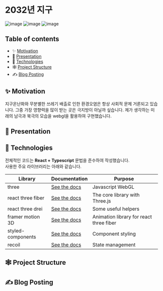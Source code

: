 # 2032년 지구

![image](https://img.shields.io/badge/react-61DAFB?style=for-the-badge&logo=react&logoColor=black) ![image](https://img.shields.io/badge/TypeScript-3178C6?style=for-the-badge&logo=TypeScript&logoColor=black) ![image](https://img.shields.io/badge/Three.js-000000?style=for-the-badge&logo=Three.js&logoColor=white)

## Table of contents

- ✨ [Motivation](#✨-motivation)
- 🎨 [Presentation](#🎨-presentation)
- 🚩 [Technologies](#🚩-technologies)
- 🕸️ [Project Structure](#🕸️-project-structure)
- ✍ [Blog Posting](#✍-blog-posting)



## ✨ Motivation
지구온난화와 무분별한 쓰레기 배출로 인한 환경오염은 항상 사회적 문제 거론되고 있습니다. 그중 가장 영향력을 많이 받는 곳은 극지방이 아닐까 싶습니다. 제가 생각하는 미래의 남극과 북극의 모습을 webgl을 활용하여 구현했습니다.
## 🎨 Presentation
## 🚩 Technologies
전체적인 코드는 **React + Typescript** 문법을 준수하여 작성했습니다.  
사용한 주요 라이브러리는 아래와 같습니다.

| Library            | Documentation                                                                               | Purpose                        |
| ------------------ | ------------------------------------------------------------------------------------------- | ------------------------------ |
| three              | [See the docs](https://threejs.org/docs/index.html#manual/en/introduction/Creating-a-scene) | Javascript WebGL               |
| react three fiber  | [See the docs](https://docs.pmnd.rs/react-three-fiber/getting-started/introduction)         | The core library with Three.js |
| react three drei   | [See the docs](https://github.com/pmndrs/drei)                                              | Some useful helpers            |
| framer motion 3D | [See the docs](https://www.framer.com/docs/three-introduction/)                           | Animation library for react three fiber                |
| styled-components  | [See the docs](https://styled-components.com/docs)                                          | Component styling              |
| recoil             | [See the docs](https://recoiljs.org/ko/)                                                    | State management               |

## 🕸️ Project Structure
## ✍ Blog Posting

